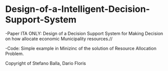 # Design-of-a-Intelligent-Decision-Support-System
-Paper ITA ONLY: Design of a Decision Support System for Making Decision on how allocate economic Municipality resources.//


-Code: Simple example in Minizinc of the solution of Resource Allocation Problem.




Copyright of Stefano Balla, Dario Floris


